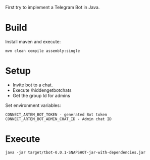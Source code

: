 First try to implement a Telegram Bot in Java.

# Build
Install maven and execute: 
```
mvn clean compile assembly:single
```
# Setup
- Invite bot to a chat.
- Execute /hiddengetbotchats
- Get the group Id for admins

Set environment variables:
```
CONNECT_ARTEM_BOT_TOKEN - generated Bot token
CONNECT_ARTEM_BOT_ADMIN_CHAT_ID - Admin chat ID
```
# Execute
```
java -jar target/tbot-0.0.1-SNAPSHOT-jar-with-dependencies.jar 
```
